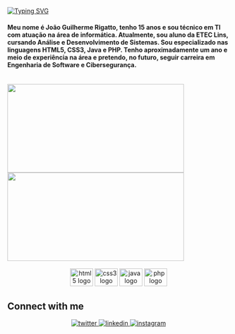 
  [![Typing SVG](https://readme-typing-svg.demolab.com?font=Fira+Code&weight=900&pause=1000&color=00F700&center=true&width=500&height=100&lines=+welcome+to+my+portfolio)](https://git.io/typing-svg)

<h4>Meu nome é João Guilherme Rigatto, tenho 15 anos e sou técnico em TI com atuação na área de informática. Atualmente, sou aluno da ETEC Lins, cursando Análise e Desenvolvimento de Sistemas. Sou especializado nas linguagens HTML5, CSS3, Java e PHP. Tenho aproximadamente um ano e meio de experiência na área e pretendo, no futuro, seguir carreira em Engenharia de Software e Cibersegurança.</h4>

<br/>  


 <div>
   <img height="200px" width="400px" src="https://github-readme-stats.vercel.app/api?username=rigattoo&show_icons=true&include_all_commits=true&count_private=true&hide_border=true&title_color=66cc00&icon_color=66cc00&text_color=c9d1d9&bg_color=0d1117"/>
   <img height="200px" width="400px" src="https://github-readme-stats.vercel.app/api/top-langs/?username=rigattoo&layout=compact&langs_count=7&hide_border=true&title_color=fff&icon_color=66cc00&text_color=fff&bg_color=0d1117"/>
 </div>

<br/>  


<div align="center">

 <img src="https://cdn.jsdelivr.net/gh/devicons/devicon/icons/html5/html5-original.svg" height="40" width="52" alt="html5 logo" />
 <img src="https://cdn.jsdelivr.net/gh/devicons/devicon/icons/css3/css3-original.svg" height="40" width="52" alt="css3 logo" />
 <img src="https://cdn.jsdelivr.net/gh/devicons/devicon/icons/java/java-original.svg" height="40" width="52" alt="java logo" />
 <img src="https://cdn.jsdelivr.net/gh/devicons/devicon/icons/php/php-original.svg" height="40" width="52" alt="php logo" />

</div>





## Connect with me  
<div align="center">
<a href="https://x.com/guirigatto" target="_blank">
<img src=https://img.shields.io/badge/twitter-%2300acee.svg?&style=for-the-badge&logo=twitter&logoColor=white alt=twitter style="margin-bottom: 5px;" />
</a>
<a href="https://www.linkedin.com/in/jo%C3%A3o-rigatto-245163367/" target="_blank">
<img src=https://img.shields.io/badge/linkedin-%231E77B5.svg?&style=for-the-badge&logo=linkedin&logoColor=white alt=linkedin style="margin-bottom: 5px;" />
</a>
<a href="https://www.instagram.com/r.rigatto/" target="_blank">
<img src=https://img.shields.io/badge/instagram-%23000000.svg?&style=for-the-badge&logo=instagram&logoColor=white alt=instagram style="margin-bottom: 5px;" />
</a>  
</div>  
  

<br/> 

</div>
